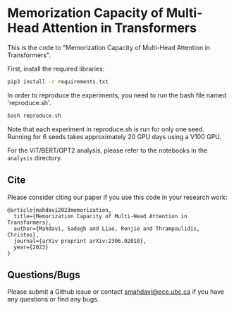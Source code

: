 # Memorization Capacity of Multi-Head Attention in Transformers

This is the code to "Memorization Capacity of Multi-Head Attention in Transformers".

First, install the required libraries:

```bat
pip3 install -r requirements.txt
```

In order to reproduce the experiments, you need to run the bash file named 'reproduce.sh'.

```bat
bash reproduce.sh
```

Note that each experiment in reproduce.sh is run for only one seed. Running for 6 seeds takes approximately 20 GPU days using a V100 GPU.

For the ViT/BERT/GPT2 analysis, please refer to the notebooks in the `analysis` directory.

## Cite

Please consider citing our paper if you use this code in your research work:

```
@article{mahdavi2023memorization,
  title={Memorization Capacity of Multi-Head Attention in Transformers},
  author={Mahdavi, Sadegh and Liao, Renjie and Thrampoulidis, Christos},
  journal={arXiv preprint arXiv:2306.02010},
  year={2023}
}
```

## Questions/Bugs
Please submit a Github issue or contact smahdavi@ece.ubc.ca if you have any questions or find any bugs.
